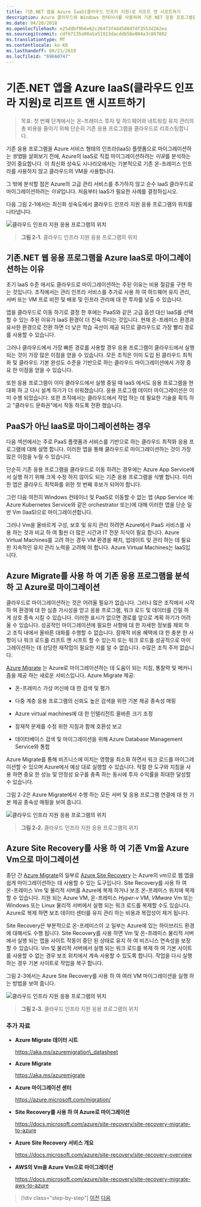 ```yaml
---
title: 기존.NET 앱을 Azure IaaS(클라우드 인프라 지원)로 리프트 앤 시프트하기
description: Azure 클라우드와 Windows 컨테이너를 사용하여 기존.NET 응용 프로그램을 최신으로 변경합니다.
ms.date: 04/28/2018
ms.openlocfilehash: e25ddbf9b6e62c264f3f4d4580d7df3553d262ea
ms.sourcegitcommit: cdf67135a98a5a51913dacddb58e004a3c867802
ms.translationtype: MT
ms.contentlocale: ko-KR
ms.lasthandoff: 08/21/2019
ms.locfileid: "69660747"
---
```

# <a name="lift-and-shift-existing-net-apps-to-azure-iaas-cloud-infrastructure-ready"></a>기존.NET 앱을 Azure IaaS(클라우드 인프라 지원)로 리프트 앤 시프트하기

> 목표: 첫 번째 단계에서는 온-프레미스 투자 및 하드웨어와 네트워킹 유지 관리의 총 비용을 줄이기 위해 단순히 기존 응용 프로그램을 클라우드로 리호스팅합니다.

기존 응용 프로그램을 Azure 서비스 형태의 인프라(IaaS) 플랫폼으로 마이그레이션하는 *방법*을 살펴보기 전에, Azure의 IaaS로 직접 마이그레이션하려는 *이유*를 분석하는 것이 중요합니다. 이 최신화 성숙도 시나리오에서는 기본적으로 기존 온-프레미스 인프라를 사용하지 않고 클라우드의 VM을 사용합니다.

그 밖에 분석할 점은 Azure의 고급 관리 서비스를 추가하지 않고 순수 IaaS 클라우드로 마이그레이션하려는 *이유*입니다. 처음부터 IaaS가 필요한 사례를 결정하십시오.

다음 그림 2-1에서는 최신화 성숙도에서 클라우드 인프라 지원 응용 프로그램의 위치를 나타냅니다.

![클라우드 인프라 지원 응용 프로그램의 위치](./media/image2-1.png)

> **그림 2-1.** 클라우드 인프라 지원 응용 프로그램의 위치

## <a name="why-migrate-existing-net-web-applications-to-azure-iaas"></a>기존.NET 웹 응용 프로그램을 Azure IaaS로 마이그레이션하는 이유

초기 IaaS 수준 에서도 클라우드로 마이그레이션하는 주된 이유는 비용 절감을 구현 하는 것입니다. 조직에서는 관리 인프라 서비스를 추가로 사용 하 여 하드웨어 유지 관리, 서버 또는 VM 프로 비전 및 배포 및 인프라 관리에 대 한 투자를 낮출 수 있습니다.

앱을 클라우드로 이동 하기로 결정 한 후에는 PaaS와 같은 고급 옵션 대신 IaaS를 선택할 수 있는 주된 이유가 IaaS 환경이 더 친숙 하다는 것입니다. 현재 온-프레미스 환경과 유사한 환경으로 전환 하면 더 낮은 학습 곡선이 제공 되므로 클라우드로 가장 빨리 경로를 사용할 수 있습니다.

그러나 클라우드에서 가장 빠른 경로를 사용할 경우 응용 프로그램이 클라우드에서 실행 되는 것이 가장 많은 이점을 얻을 수 있습니다. 모든 조직은 이미 도입 된 클라우드 최적화 및 클라우드 기본 완성도 수준을 기반으로 하는 클라우드 마이그레이션에서 가장 중요 한 이점을 얻을 수 있습니다.

또한 응용 프로그램이 이미 클라우드에서 실행 중일 때 IaaS 에서도 응용 프로그램을 현대화 하 고 다시 설계 하기가 더 쉬워졌습니다. 응용 프로그램 데이터 마이그레이션은 이미 수행 되었습니다. 또한 조직에서는 클라우드에서 작업 하는 데 필요한 기술을 획득 하 고 "클라우드 문화권"에서 작동 하도록 전환 했습니다.

## <a name="when-to-migrate-to-iaas-instead-of-to-paas"></a>PaaS가 아닌 IaaS로 마이그레이션하는 경우

다음 섹션에서는 주로 PaaS 플랫폼과 서비스를 기반으로 하는 클라우드 최적화 응용 프로그램에 대해 설명 합니다. 이러한 앱을 통해 클라우드로 마이그레이션하는 것이 가장 많은 이점을 누릴 수 있습니다. 

단순히 기존 응용 프로그램을 클라우드로 이동 하려는 경우에는 Azure App Service에서 실행 하기 위해 크게 수정 하지 않아도 되는 기존 응용 프로그램을 식별 합니다. 이러한 앱은 클라우드 최적화를 위한 첫 번째 후보가 되어야 합니다. 

그런 다음 여전히 Windows 컨테이너 및 PaaS로 이동할 수 없는 앱 (App Service 예: Azure Kubernetes Service와 같은 orchestrator 또는)에 대해 이러한 앱을 단순 일반 Vm (IaaS)으로 마이그레이션합니다. 

그러나 Vm을 올바르게 구성, 보호 및 유지 관리 하려면 Azure에서 PaaS 서비스를 사용 하는 것과 비교 하 여 훨씬 더 많은 시간과 IT 전문 지식이 필요 합니다. Azure Virtual Machines를 고려 하는 경우 VM 환경을 패치, 업데이트 및 관리 하는 데 필요한 지속적인 유지 관리 노력을 고려해 야 합니다. Azure Virtual Machines는 IaaS입니다.

## <a name="use-azure-migrate-to-analyze-and-migrate-your-existing-applications-to-azure"></a>Azure Migrate를 사용 하 여 기존 응용 프로그램을 분석 하 고 Azure로 마이그레이션

클라우드로 마이그레이션하는 것은 어려울 필요가 없습니다. 그러나 많은 조직에서 시작 하 여 환경에 대 한 심층 가시성을 얻고 응용 프로그램, 워크 로드 및 데이터를 긴밀 하 게 상호 종속 시킬 수 있습니다. 이러한 표시가 없으면 경로를 앞으로 계획 하기가 어려울 수 있습니다. 성공적인 마이그레이션에 필요한 사항에 대 한 자세한 정보를 제외 하 고 조직 내에서 올바른 대화를 수행할 수 없습니다. 잠재적 비용 혜택에 대 한 충분 한 사항이 나 워크 로드를 리프트 앤 시프트 할 수 있는지 또는 워크 로드를 성공적으로 마이그레이션하는 데 상당한 재작업이 필요한 지를 알 수 없습니다. 수많은 조직 주저 없습니다.

[Azure Migrate](https://aka.ms/azuremigrate) 는 Azure로 마이그레이션하는 데 도움이 되는 지침, 통찰력 및 메커니즘을 제공 하는 새로운 서비스입니다. Azure Migrate 제공:

- 온-프레미스 가상 머신에 대 한 검색 및 평가

- 다중 계층 응용 프로그램의 신뢰도 높은 검색을 위한 기본 제공 종속성 매핑

- Azure virtual machines에 대 한 인텔리전트 올바른 크기 조정

- 잠재적 문제를 수정 위한 지침과 함께 호환성 보고

- 데이터베이스 검색 및 마이그레이션을 위해 Azure Database Management Service와 통합

Azure Migrate를 통해 비즈니스에 미치는 영향을 최소화 하면서 워크 로드를 마이그레이션할 수 있으며 Azure에서 예상 대로 실행할 수 있습니다. 적절 한 도구와 지침을 사용 하면 중요 한 성능 및 안정성 요구를 충족 하는 동시에 투자 수익률을 최대한 달성할 수 있습니다.

그림 2-2은 Azure Migrate에서 수행 하는 모든 서버 및 응용 프로그램 연결에 대 한 기본 제공 종속성 매핑을 보여 줍니다.

![클라우드 인프라 지원 응용 프로그램의 위치](./media/image2-2.png)

> **그림 2-2.** 클라우드 인프라 지원 응용 프로그램의 위치

## <a name="use-azure-site-recovery-to-migrate-your-existing-vms-to-azure-vms"></a>Azure Site Recovery를 사용 하 여 기존 Vm을 Azure Vm으로 마이그레이션

종단 간 [Azure Migrate](https://aka.ms/azuremigrate)의 일부로 [Azure Site Recovery](https://docs.microsoft.com/azure/site-recovery/site-recovery-overview) 는 Azure의 vm으로 웹 앱을 쉽게 마이그레이션하는 데 사용할 수 있는 도구입니다. Site Recovery를 사용 하 여 온-프레미스 Vm 및 물리적 서버를 Azure에 복제 하거나 보조 온-프레미스 위치에 복제할 수 있습니다. 지원 되는 Azure VM, 온-프레미스 *Hyper-v* VM, *VMware* Vm 또는 Windows 또는 Linux 물리적 서버에서 실행 되는 워크 로드를 복제할 수도 있습니다. Azure로 복제 하면 보조 데이터 센터를 유지 관리 하는 비용과 복잡성이 제거 됩니다.

Site Recovery은 부분적으로 온-프레미스이 고 일부는 Azure에 있는 하이브리드 환경에 대해서도 수행 됩니다. Site Recovery를 사용 하면 Vm 및 온-프레미스 물리적 서버에서 실행 되는 앱을 사이트 작동이 중단 된 상태로 유지 하 여 비즈니스 연속성을 보장할 수 있습니다. Vm 및 물리적 서버에서 실행 되는 워크 로드를 복제 하 여 기본 사이트를 사용할 수 없는 경우 보조 위치에서 계속 사용할 수 있도록 합니다. 작업을 다시 실행 하는 경우 기본 사이트로 작업을 복구 합니다.

그림 2-3에서는 Azure Site Recovery를 사용 하 여 여러 VM 마이그레이션을 실행 하는 방법을 보여 줍니다.

![클라우드 인프라 지원 응용 프로그램의 위치](./media/image2-3.png)

> **그림 2-3.** 클라우드 인프라 지원 응용 프로그램의 위치

### <a name="additional-resources"></a>추가 자료

- **Azure Migrate 데이터 시트**

    <https://aka.ms/azuremigration\_datasheet>

- **Azure Migrate**

    <https://aka.ms/azuremigrate>

- **Azure 마이그레이션 센터**

    <https://azure.microsoft.com/migration/>

- **Site Recovery를 사용 하 여 Azure로 마이그레이션**

    <https://docs.microsoft.com/azure/site-recovery/site-recovery-migrate-to-azure>

- **Azure Site Recovery 서비스 개요**

    <https://docs.microsoft.com/azure/site-recovery/site-recovery-overview>

- **AWS의 Vm을 Azure Vm으로 마이그레이션**

    <https://docs.microsoft.com/azure/site-recovery/site-recovery-migrate-aws-to-azure>

>[!div class="step-by-step"]
>[이전](index.md)
>[다음](migrate-your-relational-databases-to-azure.md) <!-- Next Chapter -->
